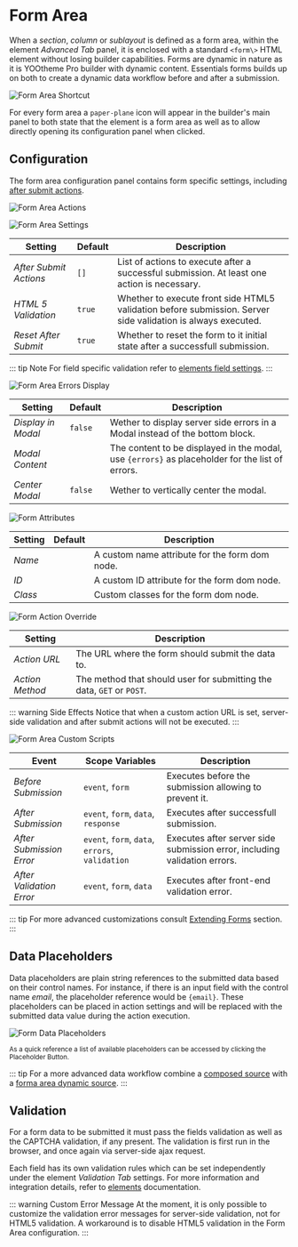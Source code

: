 # Form Area

When a _section_, _column_ or _sublayout_ is defined as a form area, within the element _Advanced Tab_ panel, it is enclosed with a standard `<form\>` HTML element without losing builder capabilities. Forms are dynamic in nature as it is YOOtheme Pro builder with dynamic content. Essentials forms builds up on both to create a dynamic data workflow before and after a submission.

![Form Area Shortcut](./assets/formarea-config-shortcut.webp)

For every form area a `paper-plane`  icon will appear in the builder's main panel to both state that the element is a form area as well as to allow directly opening its configuration panel when clicked.

## Configuration

The form area configuration panel contains form specific settings, including [after submit actions](./after-submit-actions.md).

![Form Area Actions](./assets/formarea-config-actions.webp)

![Form Area Settings](./assets/formarea-config-settings.webp)

| Setting | Default | Description |
| --- | --- | --- |
| *After Submit Actions* | `[]` | List of actions to execute after a successful submission. At least one action is necessary. |
| *HTML 5 Validation* | `true` | Whether to execute front side HTML5 validation before submission. Server side validation is always executed. |
| *Reset After Submit* | `true` | Whether to reset the form to it initial state after a successfull submission. |

::: tip Note
For field specific validation refer to [elements field settings](./elements).
:::

![Form Area Errors Display](./assets/formarea-config-errors-display.webp)

| Setting | Default | Description |
| --- | --- | --- |
| *Display in Modal* | `false` | Wether to display server side errors in a Modal instead of the bottom block. |
| *Modal Content* | | The content to be displayed in the modal, use `{errors}` as placeholder for the list of errors. |
| *Center Modal* | `false` | Wether to vertically center the modal. |

![Form Attributes](./assets/formarea-config-attr.webp)

| Setting | Default | Description |
| --- | --- | --- |
| *Name* |  | A custom name attribute for the form dom node. |
| *ID* |  | A custom ID attribute for the form dom node. |
| *Class* |  | Custom classes for the form dom node. |

![Form Action Override](./assets/formarea-config-action-override.webp)

| Setting | Description |
| --- | --- |
| *Action URL* | The URL where the form should submit the data to. |
| *Action Method* | The method that should user for submitting the data, `GET` or `POST`. |

::: warning Side Effects
Notice that when a custom action URL is set, server-side validation and after submit actions will not be executed.
:::

![Form Area Custom Scripts](./assets/formarea-config-custom-scripts.webp)

| Event | Scope Variables | Description |
| --- | --- | --- |
| *Before Submission* | `event`, `form` | Executes before the submission allowing to prevent it. |
| *After Submission* | `event`, `form`, `data`, `response` | Executes after successfull submission. |
| *After Submission Error* | `event`, `form`, `data`, `errors`, `validation` | Executes after server side submission error, including validation errors. |
| *After Validation Error* | `event`, `form`, `data` | Executes after front-end validation error. |

::: tip
For more advanced customizations consult [Extending Forms](./form-events) section.
:::

## Data Placeholders

Data placeholders are plain string references to the submitted data based on their control names. For instance, if there is an input field with the control name _email_, the placeholder reference would be `{email}`. These placeholders can be placed in action settings and will be replaced with the submitted data value during the action execution.

![Form Data Placeholders](./assets/form-data-placeholders.webp)

<small>
As a quick reference a list of available placeholders can be accessed by clicking the Placeholder Button.
</small>

::: tip
For a more advanced data workflow combine a [composed source](/essentials-for-yootheme-pro/addons/dynamic/composed-sources) with a [forma area dynamic source](./form-area#form-area-dynamic-source).
:::

## Validation

For a form data to be submitted it must pass the fields validation as well as the CAPTCHA validation, if any present. The validation is first run in the browser, and once again via server-side ajax request.

Each field has its own validation rules which can be set independently under the element _Validation Tab_ settings. For more information and integration details, refer to [elements](./elements) documentation.

::: warning Custom Error Message
At the moment, it is only possible to customize the validation error messages for server-side validation, not for HTML5 validation. A workaround is to disable HTML5 validation in the Form Area configuration.
:::
